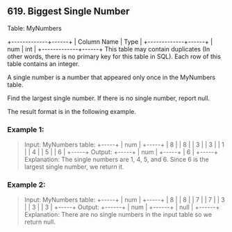 ## 619. Biggest Single Number

Table: MyNumbers

+-------------+------+
| Column Name | Type |
+-------------+------+
| num         | int  |
+-------------+------+
This table may contain duplicates (In other words, there is no primary key for this table in SQL).
Each row of this table contains an integer.

A single number is a number that appeared only once in the MyNumbers table.

Find the largest single number. If there is no single number, report null.

The result format is in the following example.

### Example 1:

> Input: 
> MyNumbers table:
> +-----+
> | num |
> +-----+
> | 8   |
> | 8   |
> | 3   |
> | 3   |
> | 1   |
> | 4   |
> | 5   |
> | 6   |
> +-----+
> Output: 
> +-----+
> | num |
> +-----+
> | 6   |
> +-----+
> Explanation: The single numbers are 1, 4, 5, and 6.
> Since 6 is the largest single number, we return it.

### Example 2:

> Input: 
> MyNumbers table:
> +-----+
> | num |
> +-----+
> | 8   |
> | 8   |
> | 7   |
> | 7   |
> | 3   |
> | 3   |
> | 3   |
> +-----+
> Output: 
> +------+
> | num  |
> +------+
> | null |
> +------+
> Explanation: There are no single numbers in the input table so we return null.